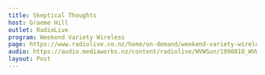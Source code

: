 ```yaml
---
title: Skeptical Thoughts
host: Graeme Hill
outlet: RadioLive
program: Weekend Variety Wireless
page: https://www.radiolive.co.nz/home/on-demand/weekend-variety-wireless/2018/08/skeptical-thoughts--190818-charlatains.html
audio: https://audio.mediaworks.nz/content/radiolive/WVWSun/1990818_WVW_Skepticalthoughts.mp3
layout: Post
---
```


<page-radio />
